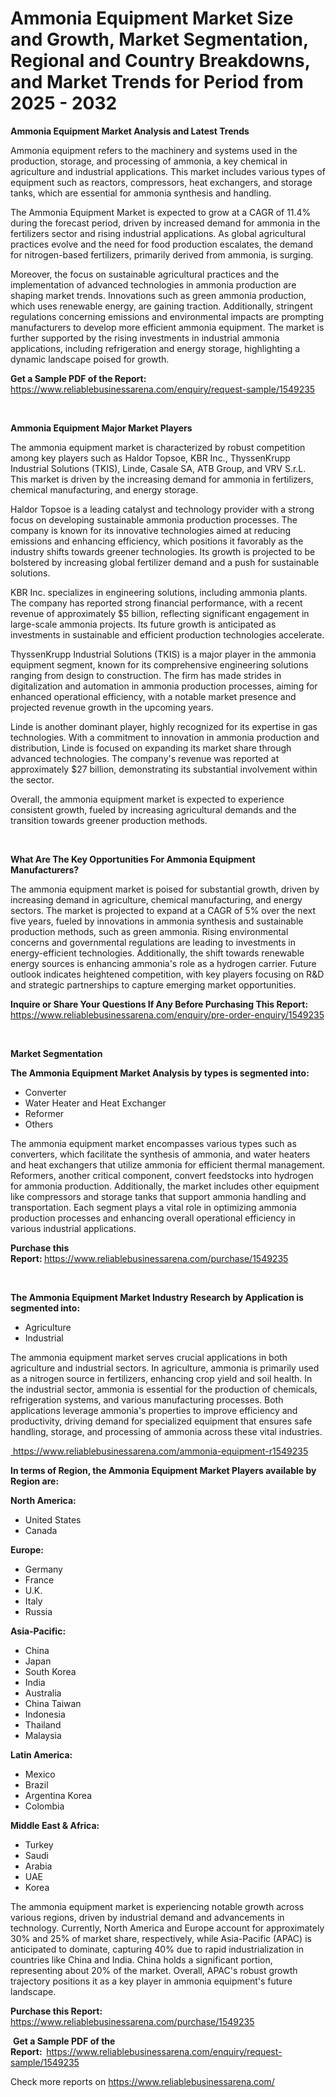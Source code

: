 <p><h1>Ammonia Equipment Market Size and Growth, Market Segmentation, Regional and Country Breakdowns, and Market Trends for Period from 2025 -  2032</h1></p><p><strong>Ammonia Equipment Market Analysis and Latest Trends</strong></p>
<p><p>Ammonia equipment refers to the machinery and systems used in the production, storage, and processing of ammonia, a key chemical in agriculture and industrial applications. This market includes various types of equipment such as reactors, compressors, heat exchangers, and storage tanks, which are essential for ammonia synthesis and handling.</p><p>The Ammonia Equipment Market is expected to grow at a CAGR of 11.4% during the forecast period, driven by increased demand for ammonia in the fertilizers sector and rising industrial applications. As global agricultural practices evolve and the need for food production escalates, the demand for nitrogen-based fertilizers, primarily derived from ammonia, is surging.</p><p>Moreover, the focus on sustainable agricultural practices and the implementation of advanced technologies in ammonia production are shaping market trends. Innovations such as green ammonia production, which uses renewable energy, are gaining traction. Additionally, stringent regulations concerning emissions and environmental impacts are prompting manufacturers to develop more efficient ammonia equipment. The market is further supported by the rising investments in industrial ammonia applications, including refrigeration and energy storage, highlighting a dynamic landscape poised for growth.</p></p>
<p><strong>Get a Sample PDF of the Report:&nbsp;</strong> <a href="https://www.reliablebusinessarena.com/enquiry/request-sample/1549235?utm_campaign=2458&utm_medium=2&utm_source=Github&utm_content=ia&utm_term=20022025&utm_id=ammonia-equipment">https://www.reliablebusinessarena.com/enquiry/request-sample/1549235</a></p>
<p>&nbsp;</p>
<p><strong>Ammonia Equipment Major Market Players</strong></p>
<p><p>The ammonia equipment market is characterized by robust competition among key players such as Haldor Topsoe, KBR Inc., ThyssenKrupp Industrial Solutions (TKIS), Linde, Casale SA, ATB Group, and VRV S.r.L. This market is driven by the increasing demand for ammonia in fertilizers, chemical manufacturing, and energy storage.</p><p>Haldor Topsoe is a leading catalyst and technology provider with a strong focus on developing sustainable ammonia production processes. The company is known for its innovative technologies aimed at reducing emissions and enhancing efficiency, which positions it favorably as the industry shifts towards greener technologies. Its growth is projected to be bolstered by increasing global fertilizer demand and a push for sustainable solutions.</p><p>KBR Inc. specializes in engineering solutions, including ammonia plants. The company has reported strong financial performance, with a recent revenue of approximately $5 billion, reflecting significant engagement in large-scale ammonia projects. Its future growth is anticipated as investments in sustainable and efficient production technologies accelerate.</p><p>ThyssenKrupp Industrial Solutions (TKIS) is a major player in the ammonia equipment segment, known for its comprehensive engineering solutions ranging from design to construction. The firm has made strides in digitalization and automation in ammonia production processes, aiming for enhanced operational efficiency, with a notable market presence and projected revenue growth in the upcoming years.</p><p>Linde is another dominant player, highly recognized for its expertise in gas technologies. With a commitment to innovation in ammonia production and distribution, Linde is focused on expanding its market share through advanced technologies. The company's revenue was reported at approximately $27 billion, demonstrating its substantial involvement within the sector.</p><p>Overall, the ammonia equipment market is expected to experience consistent growth, fueled by increasing agricultural demands and the transition towards greener production methods.</p></p>
<p>&nbsp;</p>
<p><strong>What Are The Key Opportunities For Ammonia Equipment Manufacturers?</strong></p>
<p><p>The ammonia equipment market is poised for substantial growth, driven by increasing demand in agriculture, chemical manufacturing, and energy sectors. The market is projected to expand at a CAGR of 5% over the next five years, fueled by innovations in ammonia synthesis and sustainable production methods, such as green ammonia. Rising environmental concerns and governmental regulations are leading to investments in energy-efficient technologies. Additionally, the shift towards renewable energy sources is enhancing ammonia's role as a hydrogen carrier. Future outlook indicates heightened competition, with key players focusing on R&D and strategic partnerships to capture emerging market opportunities.</p></p>
<p><strong>Inquire or Share Your Questions If Any Before Purchasing This Report:</strong> <a href="https://www.reliablebusinessarena.com/enquiry/pre-order-enquiry/1549235?utm_campaign=2458&utm_medium=2&utm_source=Github&utm_content=ia&utm_term=20022025&utm_id=ammonia-equipment">https://www.reliablebusinessarena.com/enquiry/pre-order-enquiry/1549235</a></p>
<p>&nbsp;</p>
<p><strong>Market Segmentation</strong></p>
<p><strong>The Ammonia Equipment Market Analysis by types is segmented into:</strong></p>
<p><ul><li>Converter</li><li>Water Heater and Heat Exchanger</li><li>Reformer</li><li>Others</li></ul></p>
<p><p>The ammonia equipment market encompasses various types such as converters, which facilitate the synthesis of ammonia, and water heaters and heat exchangers that utilize ammonia for efficient thermal management. Reformers, another critical component, convert feedstocks into hydrogen for ammonia production. Additionally, the market includes other equipment like compressors and storage tanks that support ammonia handling and transportation. Each segment plays a vital role in optimizing ammonia production processes and enhancing overall operational efficiency in various industrial applications.</p></p>
<p><strong>Purchase this Report:&nbsp;</strong><a href="https://www.reliablebusinessarena.com/purchase/1549235?utm_campaign=2458&utm_medium=2&utm_source=Github&utm_content=ia&utm_term=20022025&utm_id=ammonia-equipment">https://www.reliablebusinessarena.com/purchase/1549235</a></p>
<p>&nbsp;</p>
<p><strong>The Ammonia Equipment Market Industry Research by Application is segmented into:</strong></p>
<p><ul><li>Agriculture</li><li>Industrial</li></ul></p>
<p><p>The ammonia equipment market serves crucial applications in both agriculture and industrial sectors. In agriculture, ammonia is primarily used as a nitrogen source in fertilizers, enhancing crop yield and soil health. In the industrial sector, ammonia is essential for the production of chemicals, refrigeration systems, and various manufacturing processes. Both applications leverage ammonia's properties to improve efficiency and productivity, driving demand for specialized equipment that ensures safe handling, storage, and processing of ammonia across these vital industries.</p></p>
<p><a href="https://www.reliablebusinessarena.com/ammonia-equipment-r1549235?utm_campaign=2458&utm_medium=2&utm_source=Github&utm_content=ia&utm_term=20022025&utm_id=ammonia-equipment">&nbsp;https://www.reliablebusinessarena.com/ammonia-equipment-r1549235</a></p>
<p><strong>In terms of Region, the Ammonia Equipment Market Players available by Region are:</strong></p>
<p>
    <p> <strong> North America: </strong>
        <ul>
            <li>United States</li>
            <li>Canada</li>
        </ul>
        </p> 
    <p> <strong> Europe: </strong>
        <ul>
            <li>Germany</li>
            <li>France</li>
            <li>U.K.</li>
            <li>Italy</li>
            <li>Russia</li>
        </ul>
        </p> 
    <p> <strong> Asia-Pacific: </strong>
        <ul>
            <li>China</li>
            <li>Japan</li>
            <li>South Korea</li>
            <li>India</li>
            <li>Australia</li>
            <li>China Taiwan</li>
            <li>Indonesia</li>
            <li>Thailand</li>
            <li>Malaysia</li>
        </ul>
        </p> 
    <p> <strong> Latin America: </strong>
        <ul>
            <li>Mexico</li>
            <li>Brazil</li>
            <li>Argentina Korea</li>
            <li>Colombia</li>
        </ul>
        </p> 
    <p> <strong> Middle East & Africa: </strong>
        <ul>
            <li>Turkey</li>
            <li>Saudi</li>
            <li>Arabia</li>
            <li>UAE</li>
            <li>Korea</li>
        </ul>
    </p>
    </p>
<p><p>The ammonia equipment market is experiencing notable growth across various regions, driven by industrial demand and advancements in technology. Currently, North America and Europe account for approximately 30% and 25% of market share, respectively, while Asia-Pacific (APAC) is anticipated to dominate, capturing 40% due to rapid industrialization in countries like China and India. China holds a significant portion, representing about 20% of the market. Overall, APAC's robust growth trajectory positions it as a key player in ammonia equipment's future landscape.</p></p>
<p><strong>Purchase this Report: </strong><a href="https://www.reliablebusinessarena.com/purchase/1549235?utm_campaign=2458&utm_medium=2&utm_source=Github&utm_content=ia&utm_term=20022025&utm_id=ammonia-equipment">https://www.reliablebusinessarena.com/purchase/1549235</a></p>
<p>&nbsp;<strong>Get a Sample PDF of the Report:&nbsp;&nbsp;</strong><a href="https://www.reliablebusinessarena.com/enquiry/request-sample/1549235?utm_campaign=2458&utm_medium=2&utm_source=Github&utm_content=ia&utm_term=20022025&utm_id=ammonia-equipment">https://www.reliablebusinessarena.com/enquiry/request-sample/1549235</a></p>
<p><strong></strong></p>
<p>Check more reports on <a href="https://www.reliablebusinessarena.com/?utm_campaign=2458&utm_medium=2&utm_source=Github&utm_content=ia&utm_term=20022025&utm_id=ammonia-equipment">https://www.reliablebusinessarena.com/</a></p>